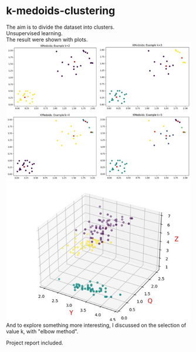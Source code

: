 # k-medoids-clustering
The aim is to divide the dataset into clusters.<br>
Unsupervised learning.<br>
The result were shown with plots.<br>
![Image text](https://github.com/SoutaTakanashi/k-medoids-clustering/blob/main/photos/1.jpg)
![Image text](https://github.com/SoutaTakanashi/k-medoids-clustering/blob/a47aca7c54c7b6ac1ab5ccf528eacb73ba869471/photos/2.jpg)
And to explore something more interesting, I discussed on the selection of value k, with "elbow method".<br>


Project report included.
